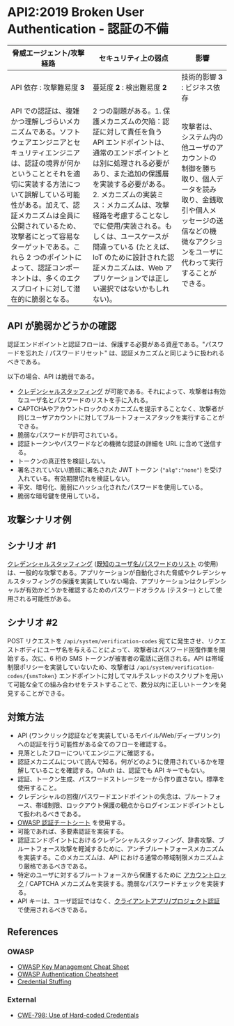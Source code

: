 API2:2019 Broken User Authentication - 認証の不備
====================================

| 脅威エージェント/攻撃経路 | セキュリティ上の弱点 | 影響 |
| - | - | - |
| API 依存 : 攻撃難易度 **3** | 蔓延度 **2** : 検出難易度 **2** | 技術的影響 **3** : ビジネス依存 |
| API での認証は、複雑かつ理解しづらいメカニズムである。ソフトウェアエンジニアとセキュリティエンジニアは、認証の境界が何かということとそれを適切に実装する方法について誤解している可能性がある。加えて、認証メカニズムは全員に公開されているため、攻撃者にとって容易なターゲットである。これら 2 つのポイントによって、認証コンポーネントは、多くのエクスプロイトに対して潜在的に脆弱となる。 | 2 つの副題がある。1. 保護メカニズムの欠陥：認証に対して責任を負う API エンドポイントは、通常のエンドポイントとは別に処理される必要があり、また追加の保護層を実装する必要がある。2. メカニズムの実装ミス：メカニズムは、攻撃経路を考慮することなしでに使用/実装される。もしくは、ユースケースが間違っている (たとえば、IoT のために設計された認証メカニズムは、Web アプリケーションでは正しい選択ではないかもしれない)。 | 攻撃者は、システム内の他ユーザのアカウントの制御を勝ち取り、個人データを読み取り、金銭取引や個人メッセージの送信などの機微なアクションをユーザに代わって実行することができる。 |

## API が脆弱かどうかの確認

認証エンドポイントと認証フローは、保護する必要がある資産である。"パスワードを忘れた / パスワードリセット" は、認証メカニズムと同じように扱われるべきである。

以下の場合、API は脆弱である。
* [クレデンシャルスタッフィング][1] が可能である。それによって、攻撃者は有効なユーザ名とパスワードのリストを手に入れる。
* CAPTCHAやアカウントロックのメカニズムを提示することなく、攻撃者が同じユーザアカウントに対してブルートフォースアタックを実行することができる。
* 脆弱なパスワードが許可されている。
* 認証トークンやパスワードなどの機微な認証の詳細を URL に含めて送信する。
* トークンの真正性を検証しない。
* 署名されていない/脆弱に署名された JWT トークン (`"alg":"none"`) を受け入れている。有効期限切れを検証しない。
* 平文、暗号化、脆弱にハッシュ化されたパスワードを使用している。
* 脆弱な暗号鍵を使用している。

## 攻撃シナリオ例

## シナリオ #1

[クレデンシャルスタッフィング][1] ([既知のユーザ名/パスワードのリスト][2] の使用) は、一般的な攻撃である。アプリケーションが自動化された脅威やクレデンシャルスタッフィングの保護を実装していない場合、アプリケーションはクレデンシャルが有効かどうかを確認するためのパスワードオラクル (テスター) として使用される可能性がある。

## シナリオ #2

POST リクエストを `/api/system/verification-codes` 宛てに発生させ、リクエストボディにユーザ名を与えることによって、攻撃者はパスワード回復作業を開始する。次に、6 桁の SMS トークンが被害者の電話に送信される。API は帯域制限ポリシーを実装していないため、攻撃者は `/api/system/verification-codes/{smsToken}` エンドポイントに対してマルチスレッドのスクリプトを用いて可能な全ての組み合わせをテストすることで、数分以内に正しいトークンを発見することができる。


## 対策方法

* API (ワンクリック認証などを実装しているモバイル/Web/ディープリンク) への認証を行う可能性がある全てのフローを確認する。
* 見落としたフローについてエンジニアに確認する。
* 認証メカニズムについて読んで知る。何がどのように使用されているかを理解していることを確認する。OAuth は、認証でも API キーでもない。
* 認証、トークン生成、パスワードストレージを一から作り直さない。標準を使用すること。
* クレデンシャルの回復/パスワードエンドポイントの失念は、ブルートフォース、帯域制限、ロックアウト保護の観点からログインエンドポイントとして扱われるべきである。
* [OWASP 認証チートシート][3] を使用する。
* 可能であれば、多要素認証を実装する。
* 認証エンドポイントにおけるクレデンシャルスタッフィング、辞書攻撃、ブルートフォース攻撃を軽減するために、アンチブルートフォースメカニズムを実装する。このメカニズムは、API における通常の帯域制限メカニズムより厳格であるべきである。
* 特定のユーザに対するブルートフォースから保護するために [アカウントロック][4] / CAPTCHA メカニズムを実装する。脆弱なパスワードチェックを実装する。
* API キーは、ユーザ認証ではなく、[クライアントアプリ/プロジェクト認証][5] で使用されるべきである。


## References

### OWASP

* [OWASP Key Management Cheat Sheet][6]
* [OWASP Authentication Cheatsheet][3]
* [Credential Stuffing][1]

### External

* [CWE-798: Use of Hard-coded Credentials][7]

[1]: https://www.owasp.org/index.php/Credential_stuffing
[2]: https://github.com/danielmiessler/SecLists
[3]: https://cheatsheetseries.owasp.org/cheatsheets/Authentication_Cheat_Sheet.html
[4]: https://www.owasp.org/index.php/Testing_for_Weak_lock_out_mechanism_(OTG-AUTHN-003)
[5]: https://cloud.google.com/endpoints/docs/openapi/when-why-api-key
[6]: https://www.owasp.org/index.php/Key_Management_Cheat_Sheet
[7]: https://cwe.mitre.org/data/definitions/798.html
